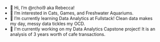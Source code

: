 - 👋 Hi, I’m @rchoi9 aka Rebecca!
- 👀 I’m interested in Cats, Games, and Freshwater Aquariums.
- 🌱 I’m currently learning Data Analytics at Fullstack! Clean data makes my day, messy data tickles my OCD.
- 📑 I'm currently working on my Data Analytics Capstone project! It is an analysis of 3 years worth of cafe transactions.

<!---
rchoi9/rchoi9 is a ✨ special ✨ repository because its `README.md` (this file) appears on your GitHub profile.
You can click the Preview link to take a look at your changes.
💞️ I’m looking to collaborate on a Genshin Impact Data Analysis project!
📫 Reach me on 
--->
